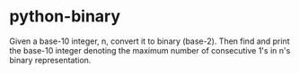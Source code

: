 # python-binary
Given a base-10 integer, n, convert it to binary (base-2). Then find and print the base-10 integer denoting the maximum number of consecutive 1's in n's binary representation.
